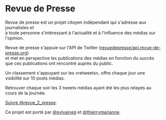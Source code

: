 # Revue de Presse

Revue de presse est un projet citoyen indépendant qui s'adresse aux journalistes et   
à toute personne s'intéressant à l'actualité et à l'influence des médias sur l'opinion.

Revue de presse s'appuie sur l'API de Twitter ([revuedepresse/api.revue-de-presse.org](https://github.com/revuedepresse/api.revue-de-presse.org))  
et met en perspective les publications des médias en fonction du succès  
que ces publications ont rencontré auprès du public. 

Un classement s'appuyant sur les «retweets», 
offre chaque jour une visibilité sur 10 posts médias.

Retrouver chaque soir les 3 tweets médias ayant été les plus relayés au cours de la journée.

[Suivre @revue_2_presse](https://twitter.com/revue_2_presse).

Ce projet est porté par [@sylvaineg](https://github.com/sylvaineg) et [@thierrymarianne](https://github.com/thierrymarianne).
